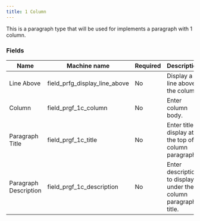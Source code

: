 ```yaml
---
title: 1 Column
---
```


This is a paragraph type that will be used for implements a paragraph with 1 column.

### Fields
| Name  | Machine name | Required | Description | Notes |
| ------------- | ------------- | ------------- | ------------- | ------------- |
| Line Above | field_prfg_display_line_above | No | Display a line above the column. | |
| Column | field_prgf_1c_column | No | Enter column body. | |
| Paragraph Title | field_prgf_1c_title | No | Enter title to display at the top of 1 column paragraph. | |
| Paragraph Description | field_prgf_1c_description | No | Enter description to display under the 1 column paragraph title. | |
